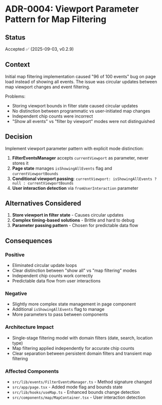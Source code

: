 # ADR-0004: Viewport Parameter Pattern for Map Filtering

## Status

Accepted ✅ (2025-09-03, v0.2.9)

## Context

Initial map filtering implementation caused "96 of 100 events" bug on page load instead of showing all events. The issue was circular updates between map viewport changes and event filtering.

Problems:

- Storing viewport bounds in filter state caused circular updates
- No distinction between programmatic vs user-initiated map changes
- Independent chip counts were incorrect
- "Show all events" vs "filter by viewport" modes were not distinguished

## Decision

Implement viewport parameter pattern with explicit mode distinction:

1. **FilterEventsManager** accepts `currentViewport` as parameter, never stores it
2. **Page state** manages `isShowingAllEvents` flag and `currentViewportBounds`
3. **Conditional viewport passing**: `currentViewport: isShowingAllEvents ? null : currentViewportBounds`
4. **User interaction detection** via `fromUserInteraction` parameter

## Alternatives Considered

1. **Store viewport in filter state** - Causes circular updates
2. **Complex timing-based solutions** - Brittle and hard to debug
3. **Parameter passing pattern** - Chosen for predictable data flow

## Consequences

### Positive

- Eliminated circular update loops
- Clear distinction between "show all" vs "map filtering" modes
- Independent chip counts work correctly
- Predictable data flow from user interactions

### Negative

- Slightly more complex state management in page component
- Additional `isShowingAllEvents` flag to manage
- More parameters to pass between components

### Architecture Impact

- Single-stage filtering model with domain filters (date, search, location type)
- Map filtering applied independently for accurate chip counts
- Clear separation between persistent domain filters and transient map filtering

### Affected Components

- `src/lib/events/FilterEventsManager.ts` - Method signature changed
- `src/app/page.tsx` - Added mode flag and bounds state
- `src/lib/hooks/useMap.ts` - Enhanced bounds change detection
- `src/components/map/MapContainer.tsx` - User interaction detection
